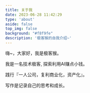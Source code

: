 ```yaml
---
title: 关于我
date: 2023-06-28 11:42:29
type: 'about'
aside: false
top_img: false
background: "#f8f9fe"
description: '极客猴的自我介绍~'
---
```

嗨~，大家好，我是极客猴。

我是一名技术极客, 探索利用AI赚点小钱。

践行『一人公司，复利商业化，资产化』。

写作是记录自己的思考和成长。
